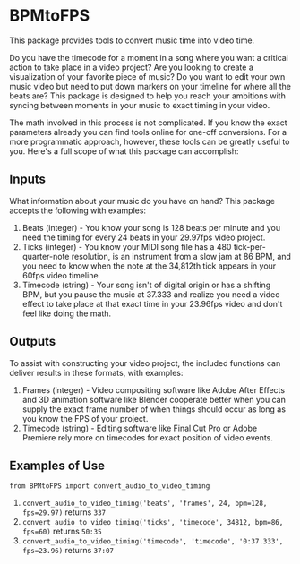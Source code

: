 # BPMtoFPS
This package provides tools to convert music time into video time.

Do you have the timecode for a moment in a song where you want a critical action to take place in a video project? Are you looking to create a visualization of your favorite piece of music? Do you want to edit your own music video but need to put down markers on your timeline for where all the beats are? This package is designed to help you reach your ambitions with syncing between moments in your music to exact timing in your video.

The math involved in this process is not complicated. If you know the exact parameters already you can find tools online for one-off conversions. For a more programmatic approach, however, these tools can be greatly useful to you. Here's a full scope of what this package can accomplish:

## Inputs
What information about your music do you have on hand? This package accepts the following with examples:
1. Beats (integer) - You know your song is 128 beats per minute and you need the timing for every 24 beats in your 29.97fps video project.
2. Ticks (integer) - You know your MIDI song file has a 480 tick-per-quarter-note resolution, is an instrument from a slow jam at 86 BPM, and you need to know when the note at the 34,812th tick appears in your 60fps video timeline.
3. Timecode (string) - Your song isn't of digital origin or has a shifting BPM, but you pause the music at 37.333 and realize you need a video effect to take place at that exact time in your 23.96fps video and don't feel like doing the math.

## Outputs
To assist with constructing your video project, the included functions can deliver results in these formats, with examples:
1. Frames (integer) - Video compositing software like Adobe After Effects and 3D animation software like Blender cooperate better when you can supply the exact frame number of when things should occur as long as you know the FPS of your project.
2. Timecode (string) - Editing software like Final Cut Pro or Adobe Premiere rely more on timecodes for exact position of video events.

## Examples of Use
`from BPMtoFPS import convert_audio_to_video_timing`
1. `convert_audio_to_video_timing('beats', 'frames', 24, bpm=128, fps=29.97)`
returns `337`
2. `convert_audio_to_video_timing('ticks', 'timecode', 34812, bpm=86, fps=60)`
returns `50:35`
3. `convert_audio_to_video_timing('timecode', 'timecode', '0:37.333', fps=23.96)`
returns `37:07`